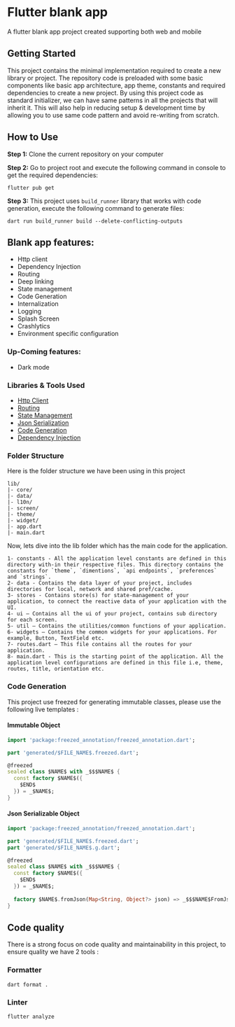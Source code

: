 # Flutter blank app

A flutter blank app project created supporting both web and mobile

## Getting Started

This project contains the minimal implementation required to create a new 
library or project. The repository code is preloaded with some basic components
like basic app architecture, app theme, constants and required dependencies to 
create a new project. By using this project code as standard initializer, 
we can have same patterns in all the projects that will inherit it.
This will also help in reducing setup & development time by allowing you to use same code pattern and avoid re-writing from scratch.

## How to Use

**Step 1:** Clone the current repository on your computer

**Step 2:** Go to project root and execute the following command in console to get the required dependencies:
```shell
flutter pub get
```

**Step 3:** This project uses `build_runner` library that works with code generation, execute the following command to generate files:
```shell
dart run build_runner build --delete-conflicting-outputs
```

## Blank app features:

* Http client
* Dependency Injection
* Routing
* Deep linking
* State management
* Code Generation
* Internalization
* Logging
* Splash Screen
* Crashlytics
* Environment specific configuration

### Up-Coming features:

* Dark mode

### Libraries & Tools Used

* [Http Client](https://pub.dev/packages/dio)
* [Routing](https://pub.dev/packages/go_router)
* [State Management](https://pub.dev/packages/flutter_bloc)
* [Json Serialization](https://pub.dev/packages/json_serializable)
* [Code Generation](https://pub.dev/packages/freezed)
* [Dependency Injection](https://pub.dev/packages/get_it)

### Folder Structure

Here is the folder structure we have been using in this project

```
lib/
|- core/
|- data/
|- l10n/
|- screen/
|- theme/
|- widget/
|- app.dart
|- main.dart
```

Now, lets dive into the lib folder which has the main code for the application.

```
1- constants - All the application level constants are defined in this directory with-in their respective files. This directory contains the constants for `theme`, `dimentions`, `api endpoints`, `preferences` and `strings`.
2- data - Contains the data layer of your project, includes directories for local, network and shared pref/cache.
3- stores - Contains store(s) for state-management of your application, to connect the reactive data of your application with the UI.
4- ui — Contains all the ui of your project, contains sub directory for each screen.
5- util — Contains the utilities/common functions of your application.
6- widgets — Contains the common widgets for your applications. For example, Button, TextField etc.
7- routes.dart — This file contains all the routes for your application.
8- main.dart - This is the starting point of the application. All the application level configurations are defined in this file i.e, theme, routes, title, orientation etc.
```

### Code Generation

This project use freezed for generating immutable classes, please use the following live templates :

#### Immutable Object

````dart
import 'package:freezed_annotation/freezed_annotation.dart';

part 'generated/$FILE_NAME$.freezed.dart';

@freezed
sealed class $NAME$ with _$$$NAME$ {
  const factory $NAME$({
    $END$
  }) = _$NAME$;
}
````

#### Json Serializable Object

````dart
import 'package:freezed_annotation/freezed_annotation.dart';

part 'generated/$FILE_NAME$.freezed.dart';
part 'generated/$FILE_NAME$.g.dart';

@freezed
sealed class $NAME$ with _$$$NAME$ {
  const factory $NAME$({
    $END$
  }) = _$NAME$;
  
  factory $NAME$.fromJson(Map<String, Object?> json) => _$$$NAME$FromJson(json);
}
````

## Code quality

There is a strong focus on code quality and maintainability in this project, to ensure quality we have 2 tools :

### Formatter

```shell
dart format .
```

### Linter

```shell
flutter analyze
```
